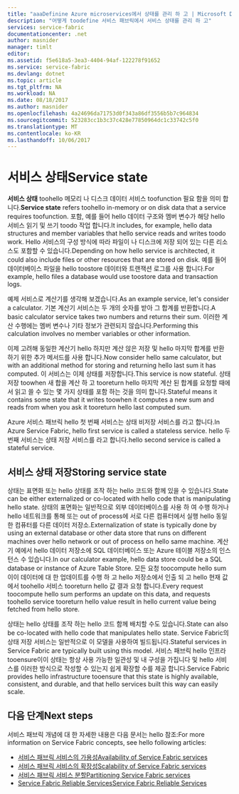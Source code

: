 ```yaml
---
title: "aaaDefinine Azure microservices에서 상태를 관리 하 고 | Microsoft Docs"
description: "어떻게 toodefine 서비스 패브릭에서 서비스 상태를 관리 하 고"
services: service-fabric
documentationcenter: .net
author: masnider
manager: timlt
editor: 
ms.assetid: f5e618a5-3ea3-4404-94af-122278f91652
ms.service: service-fabric
ms.devlang: dotnet
ms.topic: article
ms.tgt_pltfrm: NA
ms.workload: NA
ms.date: 08/18/2017
ms.author: masnider
ms.openlocfilehash: 4a24696da71753d0f343a86df3556b5b7c964834
ms.sourcegitcommit: 523283cc1b3c37c428e77850964dc1c33742c5f0
ms.translationtype: MT
ms.contentlocale: ko-KR
ms.lasthandoff: 10/06/2017
---
```

# <a name="service-state"></a><span data-ttu-id="b3123-103">서비스 상태</span><span class="sxs-lookup"><span data-stu-id="b3123-103">Service state</span></span>
<span data-ttu-id="b3123-104">**서비스 상태** toohello 메모리 나 디스크 데이터 서비스 toofunction 필요 함을 의미 합니다.</span><span class="sxs-lookup"><span data-stu-id="b3123-104">**Service state** refers toohello in-memory or on disk data that a service requires toofunction.</span></span> <span data-ttu-id="b3123-105">포함, 예를 들어 hello 데이터 구조와 멤버 변수가 해당 hello 서비스 읽기 및 쓰기 toodo 작업 합니다.</span><span class="sxs-lookup"><span data-stu-id="b3123-105">It includes, for example, hello data structures and member variables that hello service reads and writes toodo work.</span></span> <span data-ttu-id="b3123-106">Hello 서비스의 구성 방식에 따라 파일이 나 디스크에 저장 되어 있는 다른 리소스도 포함할 수 있습니다.</span><span class="sxs-lookup"><span data-stu-id="b3123-106">Depending on how hello service is architected, it could also include files or other resources that are stored on disk.</span></span> <span data-ttu-id="b3123-107">예를 들어 데이터베이스 파일을 hello toostore 데이터와 트랜잭션 로그를 사용 합니다.</span><span class="sxs-lookup"><span data-stu-id="b3123-107">For example, hello files a database would use toostore data and transaction logs.</span></span>

<span data-ttu-id="b3123-108">예제 서비스로 계산기를 생각해 보겠습니다.</span><span class="sxs-lookup"><span data-stu-id="b3123-108">As an example service, let's consider a calculator.</span></span> <span data-ttu-id="b3123-109">기본 계산기 서비스는 두 개의 숫자를 받아 그 합계를 반환합니다.</span><span class="sxs-lookup"><span data-stu-id="b3123-109">A basic calculator service takes two numbers and returns their sum.</span></span> <span data-ttu-id="b3123-110">이러한 계산 수행에는 멤버 변수나 기타 정보가 관련되지 않습니다.</span><span class="sxs-lookup"><span data-stu-id="b3123-110">Performing this calculation involves no member variables or other information.</span></span>

<span data-ttu-id="b3123-111">이제 고려해 동일한 계산기 hello 하지만 계산 않은 저장 및 hello 마지막 합계를 반환 하기 위한 추가 메서드를 사용 합니다.</span><span class="sxs-lookup"><span data-stu-id="b3123-111">Now consider hello same calculator, but with an additional method for storing and returning hello last sum it has computed.</span></span> <span data-ttu-id="b3123-112">이 서비스는 이제 상태를 저장합니다.</span><span class="sxs-lookup"><span data-stu-id="b3123-112">This service is now stateful.</span></span> <span data-ttu-id="b3123-113">상태 저장 toowhen 새 합을 계산 하 고 tooreturn hello 마지막 계산 된 합계를 요청할 때에서 읽고 쓸 수 있는 몇 가지 상태를 포함 하는 것을 의미 합니다.</span><span class="sxs-lookup"><span data-stu-id="b3123-113">Stateful means it contains some state that it writes toowhen it computes a new sum and reads from when you ask it tooreturn hello last computed sum.</span></span>

<span data-ttu-id="b3123-114">Azure 서비스 패브릭 hello 첫 번째 서비스는 상태 비저장 서비스를 라고 합니다.</span><span class="sxs-lookup"><span data-stu-id="b3123-114">In Azure Service Fabric, hello first service is called a stateless service.</span></span> <span data-ttu-id="b3123-115">hello 두 번째 서비스는 상태 저장 서비스를 라고 합니다.</span><span class="sxs-lookup"><span data-stu-id="b3123-115">hello second service is called a stateful service.</span></span>

## <a name="storing-service-state"></a><span data-ttu-id="b3123-116">서비스 상태 저장</span><span class="sxs-lookup"><span data-stu-id="b3123-116">Storing service state</span></span>
<span data-ttu-id="b3123-117">상태는 표면화 또는 hello 상태를 조작 하는 hello 코드와 함께 있을 수 있습니다.</span><span class="sxs-lookup"><span data-stu-id="b3123-117">State can be either externalized or co-located with hello code that is manipulating hello state.</span></span> <span data-ttu-id="b3123-118">상태의 표면화는 일반적으로 외부 데이터베이스를 사용 하 여 수행 하거나 hello 네트워크를 통해 또는 out of process에 서로 다른 컴퓨터에서 실행 hello 동일한 컴퓨터를 다른 데이터 저장소.</span><span class="sxs-lookup"><span data-stu-id="b3123-118">Externalization of state is typically done by using an external database or other data store that runs on different machines over hello network or out of process on hello same machine.</span></span> <span data-ttu-id="b3123-119">계산기 예에서 hello 데이터 저장소에 SQL 데이터베이스 또는 Azure 테이블 저장소의 인스턴스 수 있습니다.</span><span class="sxs-lookup"><span data-stu-id="b3123-119">In our calculator example, hello data store could be a SQL database or instance of Azure Table Store.</span></span> <span data-ttu-id="b3123-120">모든 요청 toocompute hello sum이이 데이터에 대 한 업데이트를 수행 하 고 hello 저장소에서 인출 되 고 hello 현재 값에서 toohello 서비스 tooreturn hello 값 결과 요청 합니다.</span><span class="sxs-lookup"><span data-stu-id="b3123-120">Every request toocompute hello sum performs an update on this data, and requests toohello service tooreturn hello value result in hello current value being fetched from hello store.</span></span> 

<span data-ttu-id="b3123-121">상태는 hello 상태를 조작 하는 hello 코드 함께 배치할 수도 있습니다.</span><span class="sxs-lookup"><span data-stu-id="b3123-121">State can also be co-located with hello code that manipulates hello state.</span></span> <span data-ttu-id="b3123-122">Service Fabric의 상태 저장 서비스는 일반적으로 이 모델을 사용하여 빌드됩니다.</span><span class="sxs-lookup"><span data-stu-id="b3123-122">Stateful services in Service Fabric are typically built using this model.</span></span> <span data-ttu-id="b3123-123">서비스 패브릭 hello 인프라 tooensure이이 상태는 항상 사용 가능한 일관성 및 내 구성을 가집니다 및 hello 서비스를 이러한 방식으로 작성할 수 있는지 쉽게 확장할 수를 제공 합니다.</span><span class="sxs-lookup"><span data-stu-id="b3123-123">Service Fabric provides hello infrastructure tooensure that this state is highly available, consistent, and durable, and that hello services built this way can easily scale.</span></span>

## <a name="next-steps"></a><span data-ttu-id="b3123-124">다음 단계</span><span class="sxs-lookup"><span data-stu-id="b3123-124">Next steps</span></span>
<span data-ttu-id="b3123-125">서비스 패브릭 개념에 대 한 자세한 내용은 다음 문서는 hello 참조:</span><span class="sxs-lookup"><span data-stu-id="b3123-125">For more information on Service Fabric concepts, see hello following articles:</span></span>

* [<span data-ttu-id="b3123-126">서비스 패브릭 서비스의 가용성</span><span class="sxs-lookup"><span data-stu-id="b3123-126">Availability of Service Fabric services</span></span>](service-fabric-availability-services.md)
* [<span data-ttu-id="b3123-127">서비스 패브릭 서비스의 확장성</span><span class="sxs-lookup"><span data-stu-id="b3123-127">Scalability of Service Fabric services</span></span>](service-fabric-concepts-scalability.md)
* [<span data-ttu-id="b3123-128">서비스 패브릭 서비스 분할</span><span class="sxs-lookup"><span data-stu-id="b3123-128">Partitioning Service Fabric services</span></span>](service-fabric-concepts-partitioning.md)
* [<span data-ttu-id="b3123-129">Service Fabric Reliable Services</span><span class="sxs-lookup"><span data-stu-id="b3123-129">Service Fabric Reliable Services</span></span>](service-fabric-reliable-services-introduction.md)
